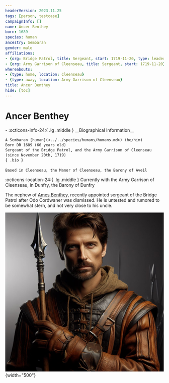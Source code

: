 ```yaml
---
headerVersion: 2023.11.25
tags: [person, testcase]
campaignInfo: []
name: Ancer Benthey
born: 1689
species: human
ancestry: Sembaran
gender: male
affiliations:
- {org: Bridge Patrol, title: Sergeant, start: 1719-11-20, type: leader}
- {org: Army Garrison of Cleenseau, title: Sergeant, start: 1719-11-20}
whereabouts:
- {type: home, location: Cleenseau}
- {type: away, location: Army Garrison of Cleenseau}
title: Ancer Benthey
hide: [toc]
---
```


# Ancer Benthey
<div class="grid cards ext-narrow-margin ext-one-column" markdown>
- :octicons-info-24:{ .lg .middle } __Biographical Information__

    A Sembaran [human](<../../species/humans/humans.md>) (he/him)  
    Born DR 1689 (60 years old)  
    Sergeant of the Bridge Patrol, and the Army Garrison of Cleenseau (since November 20th, 1719)  
    { .bio }

    Based in Cleenseau, the Manor of Cleenseau, the Barony of Aveil
</div>

:octicons-location-24:{ .lg .middle } Currently with the Army Garrison of Cleenseau, in Dunfry, the Barony of Dunfry


The nephew of [Ames Benthey](<./ames-benthey.md>), recently appointed sergeant of the Bridge Patrol after Odo Cordwaner was dismissed. He is untested and rumored to be somewhat stern, and not very close to his uncle. 

![Ancer Benthey Portrait](../../assets/ancer-benthey-portrait.png){width="500"}
